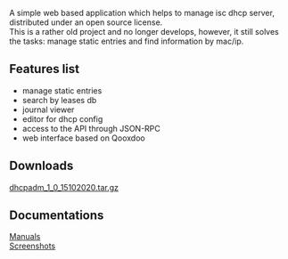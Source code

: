 <p>
 A simple web based application which helps to manage isc dhcp server, distributed under an open source license.<br>
 This is a rather old project and no longer develops, however, it still solves the tasks: manage static entries and find information by mac/ip.<br>
</p>

## Features list
 - manage static entries
 - search by leases db
 - journal viewer
 - editor for dhcp config
 - access to the API through JSON-RPC
 - web interface based on Qooxdoo

## Downloads
 [dhcpadm_1_0_15102020.tar.gz](https://github.com/akscf/iscdhcp-admin/blob/master/bin/dhcpadm_1_0_15102020.tar.gz)

## Documentations
<a href="https://akscf.org/?page=projects/iscdhcpadm/main" target="_blank">Manuals</a><br>
<a href="https://akscf.org/?page=projects/iscdhcpadm/screenshots" target="_blank">Screenshots</a><br>



